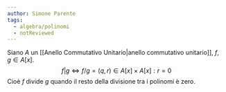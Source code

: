 ```yaml
---
author: Simone Parente
tags:
  - algebra/polinomi
  - notReviewed
---
```

Siano $A$ un [[Anello Commutativo Unitario|anello commutativo unitario]], $f,g \in A[x]$.
$$f|g \iff f/g=(q,r) \in A[x] \times A[x]: r=0$$
Cioè $f$ divide $g$ quando il resto della divisione tra i polinomi è zero.